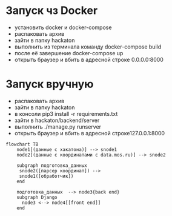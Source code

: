 # Запуск чз Docker
* установить docker и docker-compose
* распаковать архив
* зайти в папку hackaton
* выполнить из терминала команду docker-compose build
* после её завершение docker-compose up
* открыть браузер и вбить в адресной строке 0.0.0.0:8000


# Запуск вручную
* распаковать архив
* зайти в папку hackaton
* в консоли pip3 install -r requirements.txt
* зайти в hackaton/backend/server
* выполнить ./manage.py runserver
* открыть браузер и вбить в адресной строке127.0.0.1:8000


```mermaid
flowchart TB
	node1[(данные c хакатона)] --> snode1
	node2[(данные с координатами с data.mos.ru)] --> snode2
	
	subgraph подготовка_данных
	 snode2([парсер координат]) -->
	 snode1([обработчик])
	end
	
	подготовка_данных  --> node3{back end}
	subgraph Django	
	  node3 <--> node4[[front end]]
	end
```